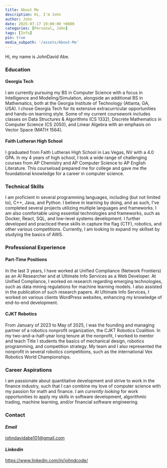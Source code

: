 ```yaml
---
title: About Me
description: Hi, I'm John
author: John
date: 2025-07-17 19:00:00 +0800
categories: [Personal, John]
tags: [Info]
pin: true
media_subpath: '/assets/About-Me'
---
```



Hi, my name is JohnDavid Abe.


### Education

#### Georgia Tech

I am currently pursuing my BS in Computer Science with a focus in Intelligence and Modeling/Simulation, alongside an additional BS in Mathematics, both at the Georgia Institute of Technology (Atlanta, GA, USA). I chose Georgia Tech for its extensive extracurricular opportunities and hands-on learning style. Some of my current coursework includes classes on Data Structures & Algorithms (CS 1332), Discrete Mathematics in Computer Science (CS 2050), and Linear Algebra with an emphasis on Vector Space (MATH 1564). 

#### Faith Lutheran High School

I graduated from Faith Lutheran High School in Las Vegas, NV with a 4.0 GPA. In my 4 years of high school, I took a wide range of challenging courses from AP Chemistry and AP Computer Science to AP English Literature. This courseload prepared me for college and gave me the foundational knowledge for a career in computer science.



### Technical Skills

I am proficient in several programming languages, including (but not limited to), C++, Java, and Python. I believe in learning by doing, and as such, I've completed several projects utilizing multiple languages and frameworks. I am also comfortable using essential technologies and frameworks, such as Docker, React, SQL, and low-level systems development. I further developed and practiced these skills in capture the flag (CTF), robotics, and other various competitions. Currently, I am looking to expand my skillset by studying the basics of AWS. 



### Professional Experience

#### Part-Time Positions

In the last 3 years, I have worked at Unified Compliance (Network Frontiers) as an AI Researcher and at Ultimate Info Services as a Web Developer. At Unified Compliance, I worked on research regarding emerging technologies, such as data mining regulations for machine learning models. I also assisted in the publication of such research papers. At Ultimate Info Services, I worked on various clients WordPress websites, enhancing my knowledge of end-to-end development.

#### CJKT Robotics

From January of 2023 to May of 2025, I was the founding and managing partner of a robotics nonprofit organization, the CJKT Robotics Coalition. In my two-and-a-half-year long tenure at the nonprofit, I worked to mentor and teach Title I students the basics of mechanical design, robotics programming, and competition strategy. My team and I also represented the nonprofit in several robotics competitions, such as the international Vex Robotics World Championships.



### Career Aspirations

I am passionate about quantitative development and strive to work in the finance industry, such that I can combine my love of computer science with my passion for math and finance. I am *currently looking* for work opportunities to apply my skills in software development, algorithmic trading, machine learning, and/or financial software engineering.


### Contact

#### *Email*
johndavidabe101@gmail.com
#### *Linkedin*
https://www.linkedin.com/in/johndcode/
